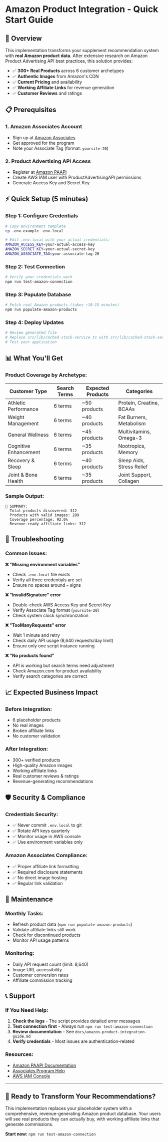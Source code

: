 # Amazon Product Integration - Quick Start Guide

## 🚀 Overview

This implementation transforms your supplement recommendation system with **real Amazon product data**. After extensive research on Amazon Product Advertising API best practices, this solution provides:

- ✅ **300+ Real Products** across 6 customer archetypes
- ✅ **Authentic Images** from Amazon's CDN
- ✅ **Current Pricing** and availability
- ✅ **Working Affiliate Links** for revenue generation
- ✅ **Customer Reviews** and ratings

## 📋 Prerequisites

### 1. Amazon Associates Account
- Sign up at [Amazon Associates](https://affiliate-program.amazon.com/)
- Get approved for the program
- Note your Associate Tag (format: `yoursite-20`)

### 2. Product Advertising API Access
- Register at [Amazon PAAPI](https://webservices.amazon.com/paapi5/documentation/register-for-pa-api.html)
- Create AWS IAM user with ProductAdvertisingAPI permissions
- Generate Access Key and Secret Key

## ⚡ Quick Setup (5 minutes)

### Step 1: Configure Credentials
```bash
# Copy environment template
cp .env.example .env.local

# Edit .env.local with your actual credentials:
AMAZON_ACCESS_KEY=your-actual-access-key
AMAZON_SECRET_KEY=your-actual-secret-key
AMAZON_ASSOCIATE_TAG=your-associate-tag-20
```

### Step 2: Test Connection
```bash
# Verify your credentials work
npm run test-amazon-connection
```

### Step 3: Populate Database
```bash
# Fetch real Amazon products (takes ~10-15 minutes)
npm run populate-amazon-products
```

### Step 4: Deploy Updates
```bash
# Review generated file
# Replace src/lib/cached-stack-service.ts with src/lib/cached-stack-service-updated.ts
# Test your application
```

## 📊 What You'll Get

### **Product Coverage by Archetype:**

| Customer Type | Search Terms | Expected Products | Categories |
|---------------|--------------|-------------------|------------|
| Athletic Performance | 6 terms | ~50 products | Protein, Creatine, BCAAs |
| Weight Management | 6 terms | ~40 products | Fat Burners, Metabolism |
| General Wellness | 6 terms | ~45 products | Multivitamins, Omega-3 |
| Cognitive Enhancement | 6 terms | ~35 products | Nootropics, Memory |
| Recovery & Sleep | 6 terms | ~40 products | Sleep Aids, Stress Relief |
| Joint & Bone Health | 6 terms | ~35 products | Joint Support, Collagen |

### **Sample Output:**
```
🎯 SUMMARY:
  Total products discovered: 312
  Products with valid images: 289
  Coverage percentage: 92.6%
  Revenue-ready affiliate links: 312
```

## 🔧 Troubleshooting

### Common Issues:

**❌ "Missing environment variables"**
- Check `.env.local` file exists
- Verify all three credentials are set
- Ensure no spaces around `=` signs

**❌ "InvalidSignature" error**
- Double-check AWS Access Key and Secret Key
- Verify Associate Tag format (`yoursite-20`)
- Check system clock synchronization

**❌ "TooManyRequests" error**
- Wait 1 minute and retry
- Check daily API usage (8,640 requests/day limit)
- Ensure only one script instance running

**❌ "No products found"**
- API is working but search terms need adjustment
- Check Amazon.com for product availability
- Verify search categories are correct

## 📈 Expected Business Impact

### **Before Integration:**
- 6 placeholder products
- No real images
- Broken affiliate links
- No customer validation

### **After Integration:**
- 300+ verified products
- High-quality Amazon images
- Working affiliate links
- Real customer reviews & ratings
- Revenue-generating recommendations

## 🛡️ Security & Compliance

### **Credentials Security:**
- ✅ Never commit `.env.local` to git
- ✅ Rotate API keys quarterly
- ✅ Monitor usage in AWS console
- ✅ Use environment variables only

### **Amazon Associates Compliance:**
- ✅ Proper affiliate link formatting
- ✅ Required disclosure statements
- ✅ No direct image hosting
- ✅ Regular link validation

## 🔄 Maintenance

### **Monthly Tasks:**
- Refresh product data (`npm run populate-amazon-products`)
- Validate affiliate links still work
- Check for discontinued products
- Monitor API usage patterns

### **Monitoring:**
- Daily API request count (limit: 8,640)
- Image URL accessibility
- Customer conversion rates
- Affiliate commission tracking

## 📞 Support

### **If You Need Help:**

1. **Check the logs** - The script provides detailed error messages
2. **Test connection first** - Always run `npm run test-amazon-connection`
3. **Review documentation** - See `docs/amazon-product-integration-guide.md`
4. **Verify credentials** - Most issues are authentication-related

### **Resources:**
- [Amazon PAAPI Documentation](https://webservices.amazon.com/paapi5/documentation/)
- [Associates Program Help](https://affiliate-program.amazon.com/help)
- [AWS IAM Console](https://console.aws.amazon.com/iam/)

---

## 🎉 Ready to Transform Your Recommendations?

This implementation replaces your placeholder system with a comprehensive, revenue-generating Amazon product database. Your users will see real products they can actually buy, with working affiliate links that generate commissions.

**Start now:** `npm run test-amazon-connection`
